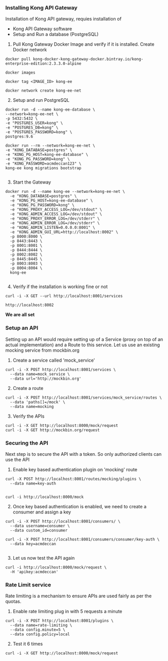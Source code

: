 ### Installing Kong API Gateway

Installation of Kong API gateway, requies installation of 
 + Kong API Gateway software
 + Setup and Run a database (PostgreSQL)

1. Pull Kong Gateway Docker Image and verify if it is installed.  Create Docker network 

```
docker pull kong-docker-kong-gateway-docker.bintray.io/kong-enterprise-edition:2.3.3.0-alpine

docker images

docker tag <IMAGE_ID> kong-ee

docker network create kong-ee-net
```  
2. Setup and run PostgreSQL

```
docker run -d --name kong-ee-database \
--network=kong-ee-net \
-p 5432:5432 \
-e "POSTGRES_USER=kong" \
-e "POSTGRES_DB=kong" \
-e "POSTGRES_PASSWORD=kong" \
postgres:9.6

docker run --rm --network=kong-ee-net \
-e "KONG_DATABASE=postgres" \
-e "KONG_PG_HOST=kong-ee-database" \
-e "KONG_PG_PASSWORD=kong" \
-e "KONG_PASSWORD=acmdeccan123" \
kong-ee kong migrations bootstrap
  
```
3. Start the Gateway

```
docker run -d --name kong-ee --network=kong-ee-net \
  -e "KONG_DATABASE=postgres" \
  -e "KONG_PG_HOST=kong-ee-database" \
  -e "KONG_PG_PASSWORD=kong" \
  -e "KONG_PROXY_ACCESS_LOG=/dev/stdout" \
  -e "KONG_ADMIN_ACCESS_LOG=/dev/stdout" \
  -e "KONG_PROXY_ERROR_LOG=/dev/stderr" \
  -e "KONG_ADMIN_ERROR_LOG=/dev/stderr" \
  -e "KONG_ADMIN_LISTEN=0.0.0.0:8001" \
  -e "KONG_ADMIN_GUI_URL=http://localhost:8002" \
  -p 8000:8000 \
  -p 8443:8443 \
  -p 8001:8001 \
  -p 8444:8444 \
  -p 8002:8002 \
  -p 8445:8445 \
  -p 8003:8003 \
  -p 8004:8004 \
  kong-ee
  
```

4. Verify if the installation is working fine or not

```
curl -i -X GET --url http://localhost:8001/services

http://localhost:8002

```
**We are all set**

### Setup an API

Setting up an API would require setting up of a Service (proxy on top of an actual implementation) and a Route to this service. Let us use an existing mocking service from mockbin.org

1. Create a service called 'mock_service'
```
curl -i -X POST http://localhost:8001/services \
  --data name=mock_service \
  --data url='http://mockbin.org'
```
2. Create a route

```
curl -i -X POST http://localhost:8001/services/mock_service/routes \
  --data 'paths[]=/mock' \
  --data name=mocking
```
3. Verify the APIs

```
curl -i -X GET http://localhost:8000/mock/request
curl -i -X GET http://mockbin.org/request
```
### Securing the API

Next step is to secure the API with a token.  So only authorized clients can use the API

1. Enable key based authentication plugin on 'mocking' route
```
curl -X POST http://localhost:8001/routes/mocking/plugins \
  --data name=key-auth


curl -i http://localhost:8000/mock
```
2. Once key based authentication is enabled, we need to create a consumer and assign a key

```
curl -i -X POST http://localhost:8001/consumers/ \
  --data username=consumer \
  --data custom_id=consumer
  
curl -i -X POST http://localhost:8001/consumers/consumer/key-auth \
  --data key=acmdeccan
  
```
3. Let us now test the API again
```
curl -i http://localhost:8000/mock/request \
  -H 'apikey:acmdeccan'
```

### Rate Limit service

Rate limiting is a mechanism to ensure APIs are used fairly as per the quotas. 

1. Enable rate limiting plug in with 5 requests a minute

```
curl -i -X POST http://localhost:8001/plugins \
  --data name=rate-limiting \
  --data config.minute=5 \
  --data config.policy=local
```
2. Test it 6 times  
```  
curl -i -X GET http://localhost:8000/mock/request

```  







  




